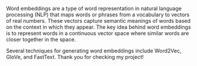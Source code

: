 Word embeddings are a type of word representation in natural language processing (NLP) that maps words or phrases from a vocabulary to vectors of real numbers. These vectors capture semantic meanings of words based on the context in which they appear. The key idea behind word embeddings is to represent words in a continuous vector space where similar words are closer together in the space.

Several techniques for generating word embeddings include Word2Vec, GloVe, and FastText. Thank you for checking my project!